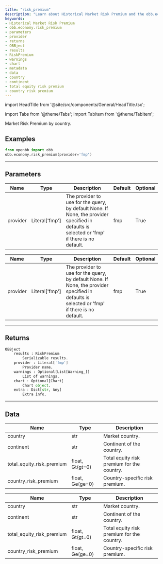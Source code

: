 ```yaml
---
title: "risk_premium"
description: "Learn about Historical Market Risk Premium and the obb.economy.risk_premium  function. Explore the parameters, returns, and data available, including results,  warnings, chart, metadata, country, continent, total equity risk premium, and country  risk premium."
keywords:
- Historical Market Risk Premium
- obb.economy.risk_premium
- parameters
- provider
- returns
- OBBject
- results
- RiskPremium
- warnings
- chart
- metadata
- data
- country
- continent
- total equity risk premium
- country risk premium
---
```


import HeadTitle from '@site/src/components/General/HeadTitle.tsx';

<HeadTitle title="economy/risk_premium - Reference | OpenBB Platform Docs" />

<!-- markdownlint-disable MD012 MD031 MD033 -->

import Tabs from '@theme/Tabs';
import TabItem from '@theme/TabItem';

Market Risk Premium by country.


Examples
--------

```python
from openbb import obb
obb.economy.risk_premium(provider='fmp')
```

---

## Parameters

<Tabs>

<TabItem value='standard' label='standard'>

| Name | Type | Description | Default | Optional |
| ---- | ---- | ----------- | ------- | -------- |
| provider | Literal['fmp'] | The provider to use for the query, by default None. If None, the provider specified in defaults is selected or 'fmp' if there is no default. | fmp | True |
</TabItem>

<TabItem value='fmp' label='fmp'>

| Name | Type | Description | Default | Optional |
| ---- | ---- | ----------- | ------- | -------- |
| provider | Literal['fmp'] | The provider to use for the query, by default None. If None, the provider specified in defaults is selected or 'fmp' if there is no default. | fmp | True |
</TabItem>

</Tabs>

---

## Returns

```python wordwrap
OBBject
    results : RiskPremium
        Serializable results.
    provider : Literal['fmp']
        Provider name.
    warnings : Optional[List[Warning_]]
        List of warnings.
    chart : Optional[Chart]
        Chart object.
    extra : Dict[str, Any]
        Extra info.

```

---

## Data

<Tabs>

<TabItem value='standard' label='standard'>

| Name | Type | Description |
| ---- | ---- | ----------- |
| country | str | Market country. |
| continent | str | Continent of the country. |
| total_equity_risk_premium | float, Gt(gt=0) | Total equity risk premium for the country. |
| country_risk_premium | float, Ge(ge=0) | Country-specific risk premium. |
</TabItem>

<TabItem value='fmp' label='fmp'>

| Name | Type | Description |
| ---- | ---- | ----------- |
| country | str | Market country. |
| continent | str | Continent of the country. |
| total_equity_risk_premium | float, Gt(gt=0) | Total equity risk premium for the country. |
| country_risk_premium | float, Ge(ge=0) | Country-specific risk premium. |
</TabItem>

</Tabs>

